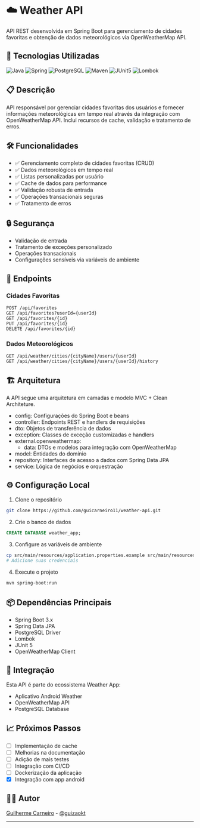 # ☁️ Weather API

API REST desenvolvida em Spring Boot para gerenciamento de cidades favoritas e obtenção de dados meteorológicos via OpenWeatherMap API.

## 🚀 Tecnologias Utilizadas

![Java](https://img.shields.io/badge/Java_17-ED8B00?style=for-the-badge&logo=openjdk&logoColor=white)
![Spring](https://img.shields.io/badge/Spring_Boot-6DB33F?style=for-the-badge&logo=spring&logoColor=white)
![PostgreSQL](https://img.shields.io/badge/PostgreSQL-316192?style=for-the-badge&logo=postgresql&logoColor=white)
![Maven](https://img.shields.io/badge/Maven-C71A36?style=for-the-badge&logo=apache-maven&logoColor=white)
![JUnit5](https://img.shields.io/badge/JUnit5-25A162?style=for-the-badge&logo=junit5&logoColor=white)
![Lombok](https://img.shields.io/badge/Lombok-BC4521?style=for-the-badge&logo=lombok&logoColor=white)

## 📋 Descrição

API responsável por gerenciar cidades favoritas dos usuários e fornecer informações meteorológicas em tempo real através da integração com OpenWeatherMap API. Inclui recursos de cache, validação e tratamento de erros.

## 🛠️ Funcionalidades

- ✅ Gerenciamento completo de cidades favoritas (CRUD)
- ✅ Dados meteorológicos em tempo real
- ✅ Listas personalizadas por usuário
- ✅ Cache de dados para performance
- ✅ Validação robusta de entrada
- ✅ Operações transacionais seguras
- ✅ Tratamento de erros

## 🔒 Segurança

- Validação de entrada
- Tratamento de exceções personalizado
- Operações transacionais
- Configurações sensíveis via variáveis de ambiente

## 📡 Endpoints

### Cidades Favoritas
```http
POST /api/favorites
GET /api/favorites?userId={userId}
GET /api/favorites/{id}
PUT /api/favorites/{id}
DELETE /api/favorites/{id}
```

### Dados Meteorológicos
```http
GET /api/weather/cities/{cityName}/users/{userId}
GET /api/weather/cities/{cityName}/users/{userId}/history
```

## 🏗️ Arquitetura

A API segue uma arquitetura em camadas e modelo MVC + Clean Architeture.

- config: Configurações do Spring Boot e beans
- controller: Endpoints REST e handlers de requisições
- dto: Objetos de transferência de dados
- exception: Classes de exceção customizadas e handlers
- external.openweathermap: 
  - data: DTOs e modelos para integração com OpenWeatherMap
- model: Entidades do domínio
- repository: Interfaces de acesso a dados com Spring Data JPA
- service: Lógica de negócios e orquestração


## ⚙️ Configuração Local

1. Clone o repositório
```bash
git clone https://github.com/guicarneiro11/weather-api.git
```

2. Crie o banco de dados
```sql
CREATE DATABASE weather_app;
```

3. Configure as variáveis de ambiente
```bash
cp src/main/resources/application.properties.example src/main/resources/application.properties
# Adicione suas credenciais
```

4. Execute o projeto
```bash
mvn spring-boot:run
```

## 📦 Dependências Principais

- Spring Boot 3.x
- Spring Data JPA
- PostgreSQL Driver
- Lombok
- JUnit 5
- OpenWeatherMap Client

## 🤝 Integração

Esta API é parte do ecossistema Weather App:
- Aplicativo Android Weather
- OpenWeatherMap API
- PostgreSQL Database

## 📈 Próximos Passos

- [ ] Implementação de cache
- [ ] Melhorias na documentação
- [ ] Adição de mais testes
- [ ] Integração com CI/CD
- [ ] Dockerização da aplicação
- [x] Integração com app android

## 👨‍💻 Autor

[Guilherme Carneiro](https://github.com/guicarneiro11) - [@guizaokt](https://twitter.com/seu_twitter)

---
